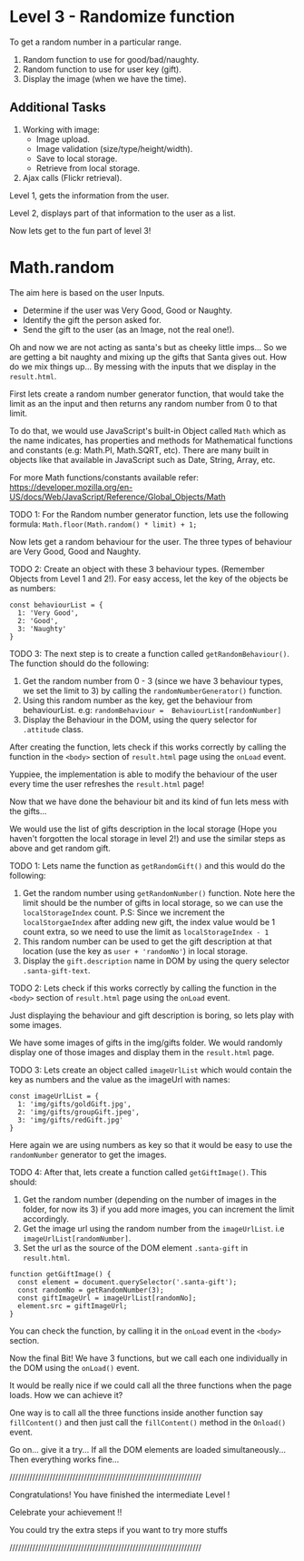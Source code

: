 Level 3 - Randomize function
============================

To get a random number in a particular range.
  1. Random function to use for good/bad/naughty.
  2. Random function to use for user key (gift).
  3. Display the image (when we have the time).


Additional Tasks
----------------

1. Working with image:
    -  Image upload.
    -  Image validation (size/type/height/width).
    -  Save to local storage.
    -  Retrieve from local storage.
2. Ajax calls (Flickr retrieval).


Level 1, gets the information from the user.

Level 2, displays part of that information to the user as a list. 

Now lets get to the fun part of level 3!


Math.random
===========

The aim here is based on the user Inputs.
  - Determine if the user was Very Good, Good or Naughty.
  - Identify the gift the person asked for.
  - Send the gift to the user (as an Image, not the real one!).

Oh and now we are not acting as santa's but as cheeky little imps...
So we are getting a bit naughty and mixing up the gifts that Santa gives out. How do we mix things up...
By messing with the inputs that we display in the `result.html`.

First lets create a random number generator function, that would take 
the limit as an the input and then returns any random number from 0 to that limit.

To do that, we would use JavaScript's built-in Object called `Math` which as the name indicates,
has properties and methods for Mathematical functions and constants (e.g: Math.PI, Math.SQRT, etc).
There are many built in objects like that available in JavaScript such as Date, String, Array, etc.

For more Math functions/constants available refer: 
https://developer.mozilla.org/en-US/docs/Web/JavaScript/Reference/Global_Objects/Math 


TODO 1: For the Random number generator function, lets use the following formula:
  `Math.floor(Math.random() * limit) + 1;`

Now lets get a random behaviour for the user. The three types of behaviour are Very Good, Good and Naughty.
  
TODO 2: Create an object with these 3 behaviour types. (Remember Objects from Level 1 and 2!).
For easy access, let the key of the objects be as numbers:
  ```
  const behaviourList = {
    1: 'Very Good',
    2: 'Good',
    3: 'Naughty'
  }
  ```

TODO 3: The next step is to create a function called `getRandomBehaviour()`. The function should do the following:
  1. Get the random number from 0 - 3 (since we have 3 behaviour types, we set the limit to 3)
  by calling the `randomNumberGenerator()` function.
  2. Using this random number as the key, get the behaviour from behaviourList.
  e.g: `randomBehaviour =  BehaviourList[randomNumber]`
  3. Display the Behaviour in the DOM, using the query selector for `.attitude` class.

After creating the function, lets check if this works correctly by calling the function in the `<body>`
section of `result.html` page using the `onLoad` event.

Yuppiee, the implementation is able to modify the behaviour of the user every time the user
refreshes the `result.html` page!

Now that we have done the behaviour bit and its kind of fun lets mess with the gifts...

We would use the list of gifts description in the local storage
(Hope you haven't forgotten the local storage in level 2!) and use the similar steps as above and get random gift.

TODO 1: Lets name the function as `getRandomGift()` and this would do the following:
  1. Get the random number using `getRandomNumber()` function.
  Note here the limit should be the number of gifts in local storage, so we can use the `localStorageIndex` count.
  P.S: Since we increment the `localStorgaeIndex` after adding new gift, 
  the index value would be 1 count extra, so we need to use the limit as `localStorageIndex - 1`
  2. This random number can be used to get the gift description at that location 
  (use the key as `user + 'randomNo'`) in local storage.
  3. Display the `gift.description` name in DOM by using the query selector `.santa-gift-text`.

TODO 2: Lets check if this works correctly by calling the function in the `<body>` section of `result.html`
page using the `onLoad` event.

Just displaying the behaviour and gift description is boring, so lets play with some images.

We have some images of gifts in the img/gifts folder. We would randomly display 
one of those images and display them in the `result.html` page.

TODO 3: Lets create an object called `imageUrlList` which would contain the key as numbers
and the value as the imageUrl with names:
  ```
  const imageUrlList = {
    1: 'img/gifts/goldGift.jpg',
    2: 'img/gifts/groupGift.jpeg',
    3: 'img/gifts/redGift.jpg'
  }
  ```

Here again we are using numbers as key so that it would be easy to use the `randomNumber` generator to get the images.

TODO 4: After that, lets create a function called `getGiftImage()`. This should:
  1. Get the random number (depending on the number of images in the folder, for now its 3)
  if you add more images, you can increment the limit accordingly.
  2. Get the image url using the random number from the `imageUrlList`.
  i.e `imageUrlList[randomNumber]`.
  3. Set the url as the source of the DOM element `.santa-gift` in `result.html`.
  ```
  function getGiftImage() {
    const element = document.querySelector('.santa-gift');
    const randomNo = getRandomNumber(3);
    const giftImageUrl = imageUrlList[randomNo];
    element.src = giftImageUrl;
  }
  ```

You can check the function, by calling it in the `onLoad` event in the `<body>` section.

Now the final Bit! We have 3 functions, but we call each one individually in the DOM using the `onLoad()` event.
  
It would be really nice if we could call all the three functions when the page loads. How we can achieve it?

One way is to call all the three functions inside another function say `fillContent()` and then
just call the `fillContent()` method in the `Onload()` event.
  
Go on... give it a try...
If all the DOM elements are loaded simultaneously... Then everything works fine...



///////////////////////////////////////////////////////////////////

Congratulations! You have finished the intermediate Level !

Celebrate your achievement !!

You could try the extra steps if you want to try more stuffs

///////////////////////////////////////////////////////////////////
